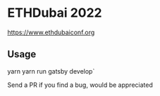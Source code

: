 # ETHDubai 2022

https://www.ethdubaiconf.org

## Usage

yarn
yarn run gatsby develop`

Send a PR if you find a bug, would be appreciated
